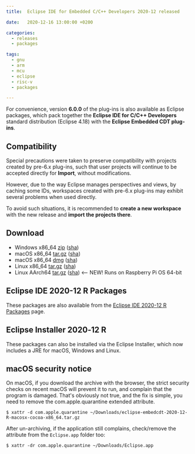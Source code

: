 ```yaml
---
title:  Eclipse IDE for Embedded C/C++ Developers 2020-12 released

date:   2020-12-16 13:00:00 +0200

categories:
  - releases
  - packages

tags:
  - gnu
  - arm
  - mcu
  - eclipse
  - risc-v
  - packages

---
```


For convenience, version **6.0.0** of the plug-ins is also available as
Eclipse packages, which pack together the
**Eclipse IDE for C/C++ Developers** standard distribution
(Eclipse 4.18) with the **Eclipse Embedded CDT plug-ins**.

## Compatibility

Special precautions were taken to preserve compatibility with projects
created by pre-6.x plug-ins, such that user projects will continue to
be accepted directly for **Import**, without modifications.

However, due to the way Eclipse manages perspectives and views, by
caching some IDs, workspaces created with pre-6.x plug-ins may exhibit
several problems when used directly.

To avoid such situations, it is recommended to **create a new workspace**
with the new release and **import the projects there**.

## Download

- Windows x86_64 [zip](https://www.eclipse.org/downloads/download.php?file=/technology/epp/downloads/release/2020-12/R/eclipse-embedcpp-2020-12-R-win32-x86_64.zip) ([sha](https://www.eclipse.org/downloads/download.php?file=/technology/epp/downloads/release/2020-12/R/eclipse-embedcpp-2020-12-R-win32-x86_64.zip.sha))
- macOS x86_64 [tar.gz](https://www.eclipse.org/downloads/download.php?file=/technology/epp/downloads/release/2020-12/R/eclipse-embedcpp-2020-12-R-macosx-cocoa-x86_64.tar.gz) ([sha]( https://www.eclipse.org/downloads/download.php?file=/technology/epp/downloads/release/2020-12/R/eclipse-embedcpp-2020-12-R-macosx-cocoa-x86_64.tar.gz.sha))
- macOS x86_64 [dmg](https://www.eclipse.org/downloads/download.php?file=/technology/epp/downloads/release/2020-12/R/eclipse-embedcpp-2020-12-R-macosx-cocoa-x86_64.dmg) ([sha]( https://www.eclipse.org/downloads/download.php?file=/technology/epp/downloads/release/2020-12/R/eclipse-embedcpp-2020-12-R-macosx-cocoa-x86_64.dmg.sha))
- Linux x86_64 [tar.gz](https://www.eclipse.org/downloads/download.php?file=/technology/epp/downloads/release/2020-12/R/eclipse-embedcpp-2020-12-R-linux-gtk-x86_64.tar.gz) ([sha](https://www.eclipse.org/downloads/download.php?file=/technology/epp/downloads/release/2020-12/R/eclipse-embedcpp-2020-12-R-linux-gtk-x86_64.tar.gz.sha))
- Linux AArch64 [tar.gz](https://www.eclipse.org/downloads/download.php?file=/technology/epp/downloads/release/2020-12/R/eclipse-embedcpp-2020-12-R-linux-gtk-aarch64.tar.gz) ([sha](https://www.eclipse.org/downloads/download.php?file=/technology/epp/downloads/release/2020-12/R/eclipse-embedcpp-2020-12-R-linux-gtk-aarch64.tar.gz.sha)) <-- NEW! Runs on Raspberry Pi OS 64-bit

## Eclipse IDE 2020-12 R Packages

These packages are also available from the
[Eclipse IDE 2020-12 R Packages](https://www.eclipse.org/downloads/packages/release/2020-12/r) page.

## Eclipse Installer 2020‑12 R

These packages can also be installed via the Eclipse Installer, which
now includes a JRE for macOS, Windows and Linux.

## macOS security notice

On macOS, if you download the archive with the browser, the strict
security checks on recent macOS will prevent it to run, and complain
that the program is damaged. That's obviously not true, and the fix
is simple, you need to remove the com.apple.quarantine extended
attribute.

```console
$ xattr -d com.apple.quarantine ~/Downloads/eclipse-embedcdt-2020-12-R-macosx-cocoa-x86_64.tar.gz
```

After un-archiving, if the application still complains, check/remove
the attribute from the `Eclipse.app` folder too:

```console
$ xattr -dr com.apple.quarantine ~/Downloads/Eclipse.app
```
